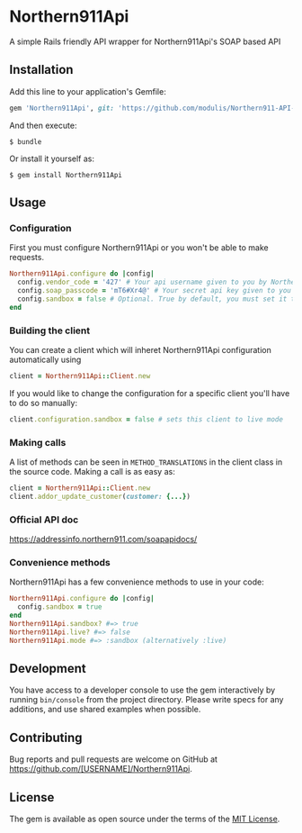 # Northern911Api

A simple Rails friendly API wrapper for Northern911Api's SOAP based API

## Installation

Add this line to your application's Gemfile:

```ruby
gem 'Northern911Api', git: 'https://github.com/modulis/Northern911-API-WRAPPER.git'
```

And then execute:

    $ bundle

Or install it yourself as:

    $ gem install Northern911Api

## Usage
### Configuration
First you must configure Northern911Api or you won't be able to make requests.
```ruby
Northern911Api.configure do |config|
  config.vendor_code = '427' # Your api username given to you by Northern911Api
  config.soap_passcode = 'mT6#Xr4@' # Your secret api key given to you by Northern911Api
  config.sandbox = false # Optional. True by default, you must set it to live manually.
end
```

### Building the client
You can create a client which will inheret Northern911Api configuration automatically using
```ruby
client = Northern911Api::Client.new
```

If you would like to change the configuration for a specific client you'll have to do so manually:
```ruby
client.configuration.sandbox = false # sets this client to live mode
```

### Making calls
A list of methods can be seen in `METHOD_TRANSLATIONS` in the client class in the source code. Making a call is as easy as:
```ruby
client = Northern911Api::Client.new
client.addor_update_customer(customer: {...})
```

### Official API doc
https://addressinfo.northern911.com/soapapidocs/


### Convenience methods
Northern911Api has a few convenience methods to use in your code:
```ruby
Northern911Api.configure do |config|
  config.sandbox = true
end
Northern911Api.sandbox? #=> true
Northern911Api.live? #=> false
Northern911Api.mode #=> :sandbox (alternatively :live)
```

## Development

You have access to a developer console to use the gem interactively by running `bin/console` from the project directory.
Please write specs for any additions, and use shared examples when possible.

## Contributing

Bug reports and pull requests are welcome on GitHub at https://github.com/[USERNAME]/Northern911Api.


## License

The gem is available as open source under the terms of the [MIT License](http://opensource.org/licenses/MIT).
